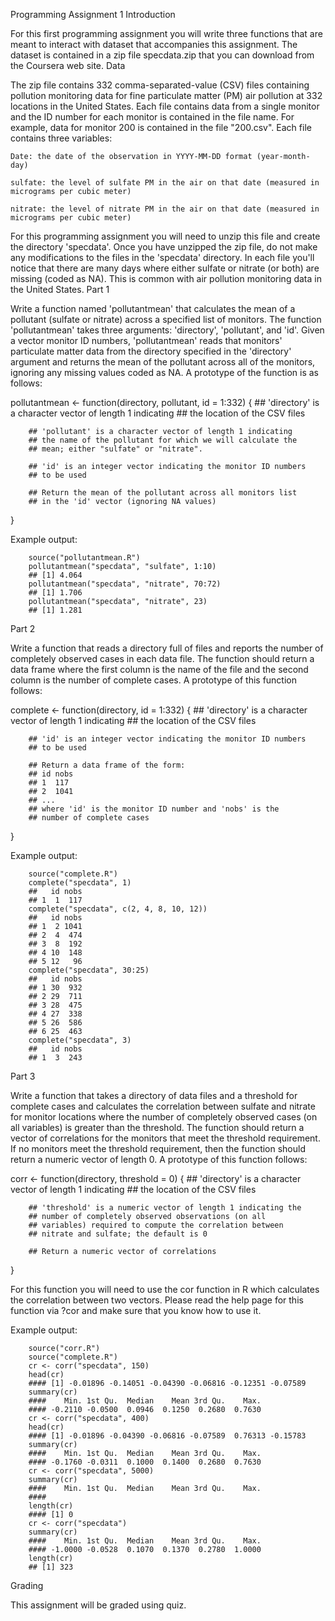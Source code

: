 Programming Assignment 1
Introduction

For this first programming assignment you will write three functions that are meant to interact with dataset that accompanies this assignment. The dataset is contained in a zip file specdata.zip that you can download from the Coursera web site.
Data

The zip file contains 332 comma-separated-value (CSV) files containing pollution monitoring data for fine particulate matter (PM) air pollution at 332 locations in the United States. Each file contains data from a single monitor and the ID number for each monitor is contained in the file name. For example, data for monitor 200 is contained in the file "200.csv". Each file contains three variables:

    Date: the date of the observation in YYYY-MM-DD format (year-month-day)

    sulfate: the level of sulfate PM in the air on that date (measured in micrograms per cubic meter)

    nitrate: the level of nitrate PM in the air on that date (measured in micrograms per cubic meter)

For this programming assignment you will need to unzip this file and create the directory 'specdata'. Once you have unzipped the zip file, do not make any modifications to the files in the 'specdata' directory. In each file you'll notice that there are many days where either sulfate or nitrate (or both) are missing (coded as NA). This is common with air pollution monitoring data in the United States.
Part 1

Write a function named 'pollutantmean' that calculates the mean of a pollutant (sulfate or nitrate) across a specified list of monitors. The function 'pollutantmean' takes three arguments: 'directory', 'pollutant', and 'id'. Given a vector monitor ID numbers, 'pollutantmean' reads that monitors' particulate matter data from the directory specified in the 'directory' argument and returns the mean of the pollutant across all of the monitors, ignoring any missing values coded as NA. A prototype of the function is as follows:

pollutantmean <- function(directory, pollutant, id = 1:332) {
        ## 'directory' is a character vector of length 1 indicating
        ## the location of the CSV files

        ## 'pollutant' is a character vector of length 1 indicating
        ## the name of the pollutant for which we will calculate the
        ## mean; either "sulfate" or "nitrate".

        ## 'id' is an integer vector indicating the monitor ID numbers
        ## to be used

        ## Return the mean of the pollutant across all monitors list
        ## in the 'id' vector (ignoring NA values)
}

Example output:

        source("pollutantmean.R")
        pollutantmean("specdata", "sulfate", 1:10)
        ## [1] 4.064
        pollutantmean("specdata", "nitrate", 70:72)
        ## [1] 1.706
        pollutantmean("specdata", "nitrate", 23)
        ## [1] 1.281

Part 2

Write a function that reads a directory full of files and reports the number of completely observed cases in each data file. The function should return a data frame where the first column is the name of the file and the second column is the number of complete cases. A prototype of this function follows:

complete <- function(directory, id = 1:332) {
        ## 'directory' is a character vector of length 1 indicating
        ## the location of the CSV files

        ## 'id' is an integer vector indicating the monitor ID numbers
        ## to be used
        
        ## Return a data frame of the form:
        ## id nobs
        ## 1  117
        ## 2  1041
        ## ...
        ## where 'id' is the monitor ID number and 'nobs' is the
        ## number of complete cases
}

Example output:

        source("complete.R")
        complete("specdata", 1)
        ##   id nobs
        ## 1  1  117
        complete("specdata", c(2, 4, 8, 10, 12))
        ##   id nobs
        ## 1  2 1041
        ## 2  4  474
        ## 3  8  192
        ## 4 10  148
        ## 5 12   96
        complete("specdata", 30:25)
        ##   id nobs
        ## 1 30  932
        ## 2 29  711
        ## 3 28  475
        ## 4 27  338
        ## 5 26  586
        ## 6 25  463
        complete("specdata", 3)
        ##   id nobs
        ## 1  3  243

Part 3

Write a function that takes a directory of data files and a threshold for complete cases and calculates the correlation between sulfate and nitrate for monitor locations where the number of completely observed cases (on all variables) is greater than the threshold. The function should return a vector of correlations for the monitors that meet the threshold requirement. If no monitors meet the threshold requirement, then the function should return a numeric vector of length 0. A prototype of this function follows:

corr <- function(directory, threshold = 0) {
        ## 'directory' is a character vector of length 1 indicating
        ## the location of the CSV files

        ## 'threshold' is a numeric vector of length 1 indicating the
        ## number of completely observed observations (on all
        ## variables) required to compute the correlation between
        ## nitrate and sulfate; the default is 0

        ## Return a numeric vector of correlations
}

For this function you will need to use the cor function in R which calculates the correlation between two vectors. Please read the help page for this function via ?cor and make sure that you know how to use it.

Example output:

        source("corr.R")
        source("complete.R")
        cr <- corr("specdata", 150)
        head(cr)
        #### [1] -0.01896 -0.14051 -0.04390 -0.06816 -0.12351 -0.07589
        summary(cr)
        ####    Min. 1st Qu.  Median    Mean 3rd Qu.    Max. 
        #### -0.2110 -0.0500  0.0946  0.1250  0.2680  0.7630
        cr <- corr("specdata", 400)
        head(cr)
        #### [1] -0.01896 -0.04390 -0.06816 -0.07589  0.76313 -0.15783
        summary(cr)
        ####    Min. 1st Qu.  Median    Mean 3rd Qu.    Max. 
        #### -0.1760 -0.0311  0.1000  0.1400  0.2680  0.7630
        cr <- corr("specdata", 5000)
        summary(cr)
        ####    Min. 1st Qu.  Median    Mean 3rd Qu.    Max. 
        #### 
        length(cr)
        #### [1] 0
        cr <- corr("specdata")
        summary(cr)
        ####    Min. 1st Qu.  Median    Mean 3rd Qu.    Max. 
        #### -1.0000 -0.0528  0.1070  0.1370  0.2780  1.0000
        length(cr)
        ## [1] 323

Grading

This assignment will be graded using quiz.
